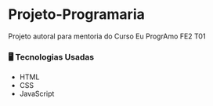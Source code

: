 # Projeto-Programaria
Projeto autoral para mentoria do Curso Eu ProgrAmo FE2 T01

### 🖥️ Tecnologias Usadas 
* HTML 
* CSS
* JavaScript
